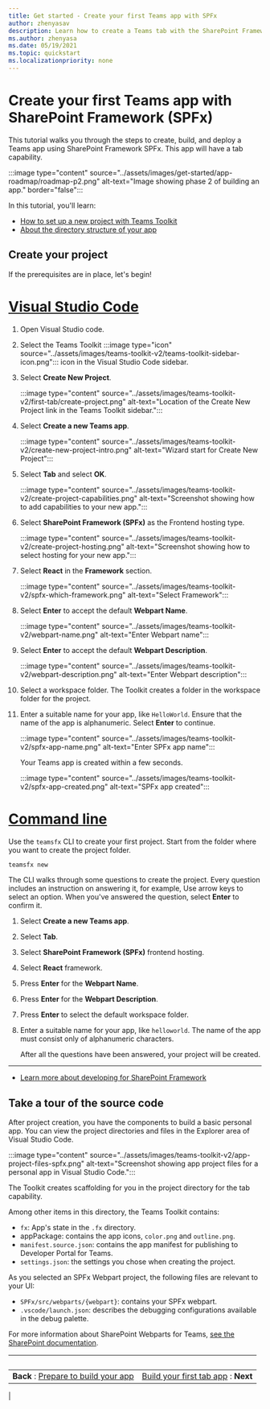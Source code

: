 ```yaml
---
title: Get started - Create your first Teams app with SPFx
author: zhenyasav
description: Learn how to create a Teams tab with the SharePoint Framework
ms.author: zhenyasa
ms.date: 05/19/2021
ms.topic: quickstart
ms.localizationpriority: none
---
```


# Create your first Teams app with SharePoint Framework (SPFx)

This tutorial walks you through the steps to create, build, and deploy a Teams app using SharePoint Framework SPFx. This app will have a tab capability.  

:::image type="content" source="../assets/images/get-started/app-roadmap/roadmap-p2.png" alt-text="Image showing phase 2 of building an app." border="false":::

In this tutorial, you'll learn:
- [How to set up a new project with Teams Toolkit](#create-your-project)
- [About the directory structure of your app](#take-a-tour-of-the-source-code)

## Create your project

If the prerequisites are in place, let's begin!

# [Visual Studio Code](#tab/vscode)

1. Open Visual Studio code.
1. Select the Teams Toolkit :::image type="icon" source="../assets/images/teams-toolkit-v2/teams-toolkit-sidebar-icon.png"::: icon in the Visual Studio Code sidebar.

1. Select **Create New Project**.

   :::image type="content" source="../assets/images/teams-toolkit-v2/first-tab/create-project.png" alt-text="Location of the Create New Project link in the Teams Toolkit sidebar.":::

1. Select **Create a new Teams app**.

   :::image type="content" source="../assets/images/teams-toolkit-v2/create-new-project-intro.png" alt-text="Wizard start for Create New Project":::

1. Select **Tab** and select **OK**.

   :::image type="content" source="../assets/images/teams-toolkit-v2/create-project-capabilities.png" alt-text="Screenshot showing how to add capabilities to your new app.":::

1. Select **SharePoint Framework (SPFx)** as the Frontend hosting type.

   :::image type="content" source="../assets/images/teams-toolkit-v2/create-project-hosting.png" alt-text="Screenshot showing how to select hosting for your new app.":::

1. Select **React** in the **Framework** section.

   :::image type="content" source="../assets/images/teams-toolkit-v2/spfx-which-framework.png" alt-text="Select Framework":::

1. Select **Enter** to accept the default **Webpart Name**.
    
    :::image type="content" source="../assets/images/teams-toolkit-v2/webpart-name.png" alt-text="Enter Webpart name":::

1. Select **Enter** to accept the default **Webpart Description**.

    :::image type="content" source="../assets/images/teams-toolkit-v2/webpart-description.png" alt-text="Enter Webpart description":::

1. Select a workspace folder. The Toolkit creates a folder in the workspace folder for the project.

1. Enter a suitable name for your app, like `HelloWorld`. Ensure that the name of the app is alphanumeric.  Select **Enter** to continue.

    :::image type="content" source="../assets/images/teams-toolkit-v2/spfx-app-name.png" alt-text="Enter SPFx app name":::

   Your Teams app is created within a few seconds.

    :::image type="content" source="../assets/images/teams-toolkit-v2/spfx-app-created.png" alt-text="SPFx app created":::

# [Command line](#tab/cli)

Use the `teamsfx` CLI to create your first project.  Start from the folder where you want to create the project folder.

``` bash
teamsfx new
```

The CLI walks through some questions to create the project. Every question includes an instruction on answering it, for example, Use arrow keys to select an option. When you've answered the question, select **Enter** to confirm it.

1. Select **Create a new Teams app**.
1. Select **Tab**.
1. Select **SharePoint Framework (SPFx)** frontend hosting.
1. Select **React** framework.
1. Press **Enter** for the **Webpart Name**.
1. Press **Enter** for the **Webpart Description**.
1. Press **Enter** to select the default workspace folder.
1. Enter a suitable name for your app, like `helloworld`.  The name of the app must consist only of alphanumeric characters.

   After all the questions have been answered, your project will be created.

---

- [Learn more about developing for SharePoint Framework](/sharepoint/dev/spfx/sharepoint-framework-overview)

## Take a tour of the source code

After project creation, you have the components to build a basic personal app. You can view the project directories and files in the Explorer area of Visual Studio Code.

:::image type="content" source="../assets/images/teams-toolkit-v2/app-project-files-spfx.png" alt-text="Screenshot showing app project files for a personal app in Visual Studio Code.":::

The Toolkit creates scaffolding for you in the project directory for the tab capability. 

Among other items in this directory, the Teams Toolkit contains:

- `fx`: App's state in the `.fx` directory.  
- appPackage: contains the app icons, `color.png` and `outline.png`.
- `manifest.source.json`: contains the app manifest for publishing to Developer Portal for Teams.
- `settings.json`: the settings you chose when creating the project.

As you selected an SPFx Webpart project, the following files are relevant to your UI:

- `SPFx/src/webparts/{webpart}`: contains your SPFx webpart.
- `.vscode/launch.json`: describes the debugging configurations available in the debug palette.

For more information about SharePoint Webparts for Teams, [see the SharePoint documentation](/sharepoint/dev/spfx/build-for-teams-overview).

| &nbsp; | &nbsp; |
|:--- | ---:|
| **Back** : [Prepare to build your app](spfx-app-prerequisites.md) | [Build your first tab app](build-spfx-app.md) : **Next**|
|